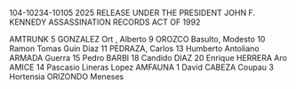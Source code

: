 104-10234-10105 2025 RELEASE UNDER THE PRESIDENT JOHN F. KENNEDY ASSASSINATION RECORDS ACT OF 1992

AMTRUNK
5 GONZALEZ Ort , Alberto
9 OROZCO Basulto, Modesto
10 Ramon Tomas Guin Diaz
11 PEDRAZA, Carlos
13 Humberto Antoliano ARMADA Guerra
15 Pedro BARBI
18 Candido DIAZ
20 Enrique HERRERA Aro
AMICE 14 Pascasio Lineras Lopez
AMFAUNA
1 David CABEZA Coupau
3 Hortensia ORIZONDO Meneses
